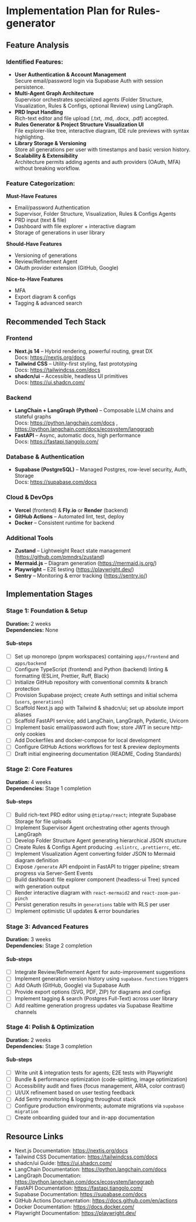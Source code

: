 # Implementation Plan for Rules-generator

## Feature Analysis
### Identified Features:
- **User Authentication & Account Management**  
  Secure email/password login via Supabase Auth with session persistence.
- **Multi-Agent Graph Architecture**  
  Supervisor orchestrates specialized agents (Folder Structure, Visualization, Rules & Configs, optional Review) using LangGraph.
- **PRD Input Handling**  
  Rich-text editor and file upload (.txt, .md, .docx, .pdf) accepted.
- **Rules Generator & Project Structure Visualization UI**  
  File explorer-like tree, interactive diagram, IDE rule previews with syntax highlighting.
- **Library Storage & Versioning**  
  Store all generations per user with timestamps and basic version history.
- **Scalability & Extensibility**  
  Architecture permits adding agents and auth providers (OAuth, MFA) without breaking workflow.

### Feature Categorization:
**Must-Have Features**  
- Email/password Authentication  
- Supervisor, Folder Structure, Visualization, Rules & Configs Agents  
- PRD input (text & file)  
- Dashboard with file explorer + interactive diagram  
- Storage of generations in user library  

**Should-Have Features**  
- Versioning of generations  
- Review/Refinement Agent  
- OAuth provider extension (GitHub, Google)  

**Nice-to-Have Features**  
- MFA  
- Export diagram & configs  
- Tagging & advanced search  

## Recommended Tech Stack
### Frontend
- **Next.js 14** – Hybrid rendering, powerful routing, great DX  
  Docs: https://nextjs.org/docs
- **Tailwind CSS** – Utility-first styling, fast prototyping  
  Docs: https://tailwindcss.com/docs
- **shadcn/ui** – Accessible, headless UI primitives  
  Docs: https://ui.shadcn.com/

### Backend
- **LangChain + LangGraph (Python)** – Composable LLM chains and stateful graphs  
  Docs: https://python.langchain.com/docs , https://python.langchain.com/docs/ecosystem/langgraph
- **FastAPI** – Async, automatic docs, high performance  
  Docs: https://fastapi.tiangolo.com/

### Database & Authentication
- **Supabase (PostgreSQL)** – Managed Postgres, row-level security, Auth, Storage  
  Docs: https://supabase.com/docs

### Cloud & DevOps
- **Vercel** (frontend) & **Fly.io** or **Render** (backend)  
- **GitHub Actions** – Automated lint, test, deploy  
- **Docker** – Consistent runtime for backend

### Additional Tools
- **Zustand** – Lightweight React state management (https://github.com/pmndrs/zustand)  
- **Mermaid.js** – Diagram generation (https://mermaid.js.org/)  
- **Playwright** – E2E testing (https://playwright.dev/)  
- **Sentry** – Monitoring & error tracking (https://sentry.io/)  

## Implementation Stages

### Stage 1: Foundation & Setup
**Duration:** 2 weeks  
**Dependencies:** None

#### Sub-steps
- [ ] Set up monorepo (pnpm workspaces) containing `apps/frontend` and `apps/backend`
- [ ] Configure TypeScript (frontend) and Python (backend) linting & formatting (ESLint, Prettier, Ruff, Black)
- [ ] Initialize GitHub repository with conventional commits & branch protection
- [ ] Provision Supabase project; create Auth settings and initial schema (`users`, `generations`)
- [ ] Scaffold Next.js app with Tailwind & shadcn/ui; set up absolute import aliases
- [ ] Scaffold FastAPI service; add LangChain, LangGraph, Pydantic, Uvicorn
- [ ] Implement basic email/password auth flow; store JWT in secure http-only cookies
- [ ] Add Dockerfiles and docker-compose for local development
- [ ] Configure GitHub Actions workflows for test & preview deployments
- [ ] Draft initial engineering documentation (README, Coding Standards)

### Stage 2: Core Features
**Duration:** 4 weeks  
**Dependencies:** Stage 1 completion

#### Sub-steps
- [ ] Build rich-text PRD editor using `@tiptap/react`; integrate Supabase Storage for file uploads
- [ ] Implement Supervisor Agent orchestrating other agents through LangGraph
- [ ] Develop Folder Structure Agent generating hierarchical JSON structure
- [ ] Create Rules & Configs Agent producing `.eslintrc`, `.prettierrc`, etc.
- [ ] Implement Visualization Agent converting folder JSON to Mermaid diagram definition
- [ ] Expose `/generate` API endpoint in FastAPI to trigger pipeline; stream progress via Server-Sent Events
- [ ] Build dashboard: file explorer component (headless-ui Tree) synced with generation output
- [ ] Render interactive diagram with `react-mermaid2` and `react-zoom-pan-pinch`
- [ ] Persist generation results in `generations` table with RLS per user
- [ ] Implement optimistic UI updates & error boundaries

### Stage 3: Advanced Features
**Duration:** 3 weeks  
**Dependencies:** Stage 2 completion

#### Sub-steps
- [ ] Integrate Review/Refinement Agent for auto-improvement suggestions
- [ ] Implement generation version history using `supabase.functions` triggers
- [ ] Add OAuth (GitHub, Google) via Supabase Auth
- [ ] Provide export options (SVG, PDF, ZIP) for diagrams and configs
- [ ] Implement tagging & search (Postgres Full-Text) across user library
- [ ] Add realtime generation progress updates via Supabase Realtime channels

### Stage 4: Polish & Optimization
**Duration:** 2 weeks  
**Dependencies:** Stage 3 completion

#### Sub-steps
- [ ] Write unit & integration tests for agents; E2E tests with Playwright
- [ ] Bundle & performance optimization (code-splitting, image optimization)
- [ ] Accessibility audit and fixes (focus management, ARIA, color contrast)
- [ ] UI/UX refinement based on user testing feedback
- [ ] Add Sentry monitoring & logging throughout stack
- [ ] Configure production environments; automate migrations via `supabase migration`
- [ ] Create onboarding guided tour and in-app documentation

## Resource Links
- Next.js Documentation: https://nextjs.org/docs
- Tailwind CSS Documentation: https://tailwindcss.com/docs
- shadcn/ui Guide: https://ui.shadcn.com/
- LangChain Documentation: https://python.langchain.com/docs
- LangGraph Documentation: https://python.langchain.com/docs/ecosystem/langgraph
- FastAPI Documentation: https://fastapi.tiangolo.com/
- Supabase Documentation: https://supabase.com/docs
- GitHub Actions Documentation: https://docs.github.com/en/actions
- Docker Documentation: https://docs.docker.com/
- Playwright Documentation: https://playwright.dev/
